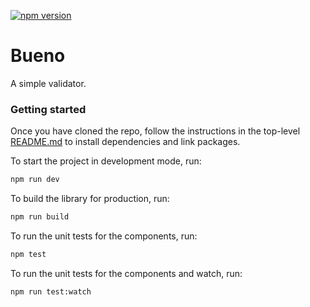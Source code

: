 [![npm version](https://badge.fury.io/js/@coveo%2Fbueno.svg)](https://badge.fury.io/js/@coveo%2Fbueno)

# Bueno

A simple validator.

### Getting started

Once you have cloned the repo, follow the instructions in the top-level [README.md](https://github.com/coveo/ui-kit/src/master/README.md) to install dependencies and link packages.

To start the project in development mode, run:

```bash
npm run dev
```

To build the library for production, run:

```bash
npm run build
```

To run the unit tests for the components, run:

```bash
npm test
```

To run the unit tests for the components and watch, run:

```bash
npm run test:watch
```
